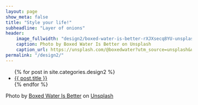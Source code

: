 ```yaml
---
layout: page
show_meta: false
title: "Style your life!"
subheadline: "Layer of onions"
header:
    image_fullwidth: "design2/boxed-water-is-better-rXJXsecq8YU-unsplash.jpg"
    caption: Photo by Boxed Water Is Better on Unsplash
    caption_url: https://unsplash.com/@boxedwater?utm_source=unsplash&utm_medium=referral&utm_content=creditCopyText
permalink: "/design2/"
---
```

<ul>
    {% for post in site.categories.design2 %}
    <li><a href="{{ site.url }}{{ site.baseurl }}{{ post.url }}">{{ post.title }}</a></li>
    {% endfor %}
</ul>


Photo by <a href="https://unsplash.com/@boxedwater?utm_source=unsplash&utm_medium=referral&utm_content=creditCopyText">Boxed Water Is Better</a> on <a href="https://unsplash.com/wallpapers/nature/snow?utm_source=unsplash&utm_medium=referral&utm_content=creditCopyText">Unsplash</a>
  